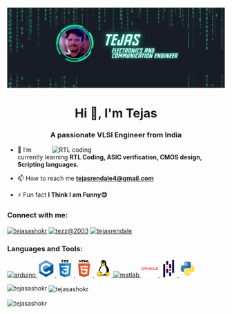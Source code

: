 ![logo](https://github.com/TejasAshokR/TejasAshokR/blob/main/myimgggg.png)
<h1 align="center">Hi 👋, I'm Tejas</h1>
<h3 align="center">A passionate VLSI Engineer from India</h3>
<img align="right" alt="RTL coding" width="400" src="https://www.bing.com/th/id/OGC.68ecb4f6e9ebf64d37454df3541857f6?pid=1.7&rurl=https%3a%2f%2f64.media.tumblr.com%2ff9cdd7f7e01de32b08525e12a3f8c4d7%2ftumblr_oc6m5xG3NW1txeruoo2_r1_500.gifv&ehk=ln9sLev%2bRVXTVmj6kRCq2Xh2J2dzOkk54QpBFu2KhO0%3d">

- 🌱 I’m currently learning **RTL Coding, ASIC verification, CMOS design, Scripting languages.**

- 📫 How to reach me **tejasrendale4@gmail.com**

- ⚡ Fun fact **I Think I am Funny😊**

<h3 align="left">Connect with me:</h3>
<p align="left">
<a href="https://linkedin.com/in/tejasashokr" target="blank"><img align="center" src="https://raw.githubusercontent.com/rahuldkjain/github-profile-readme-generator/master/src/images/icons/Social/linked-in-alt.svg" alt="tejasashokr" height="30" width="40" /></a>
<a href="https://instagram.com/tezz@2003" target="blank"><img align="center" src="https://raw.githubusercontent.com/rahuldkjain/github-profile-readme-generator/master/src/images/icons/Social/instagram.svg" alt="tezz@2003" height="30" width="40" /></a>
<a href="https://www.hackerrank.com/tejasrendale" target="blank"><img align="center" src="https://raw.githubusercontent.com/rahuldkjain/github-profile-readme-generator/master/src/images/icons/Social/hackerrank.svg" alt="tejasrendale" height="30" width="40" /></a>
</p>

<h3 align="left">Languages and Tools:</h3>
<p align="left"> <a href="https://www.arduino.cc/" target="_blank" rel="noreferrer"> <img src="https://cdn.worldvectorlogo.com/logos/arduino-1.svg" alt="arduino" width="40" height="40"/> </a> <a href="https://www.cprogramming.com/" target="_blank" rel="noreferrer"> <img src="https://raw.githubusercontent.com/devicons/devicon/master/icons/c/c-original.svg" alt="c" width="40" height="40"/> </a> <a href="https://www.w3schools.com/css/" target="_blank" rel="noreferrer"> <img src="https://raw.githubusercontent.com/devicons/devicon/master/icons/css3/css3-original-wordmark.svg" alt="css3" width="40" height="40"/> </a> <a href="https://www.w3.org/html/" target="_blank" rel="noreferrer"> <img src="https://raw.githubusercontent.com/devicons/devicon/master/icons/html5/html5-original-wordmark.svg" alt="html5" width="40" height="40"/> </a> <a href="https://www.linux.org/" target="_blank" rel="noreferrer"> <img src="https://raw.githubusercontent.com/devicons/devicon/master/icons/linux/linux-original.svg" alt="linux" width="40" height="40"/> </a> <a href="https://www.mathworks.com/" target="_blank" rel="noreferrer"> <img src="https://upload.wikimedia.org/wikipedia/commons/2/21/Matlab_Logo.png" alt="matlab" width="40" height="40"/> </a> <a href="https://www.oracle.com/" target="_blank" rel="noreferrer"> <img src="https://raw.githubusercontent.com/devicons/devicon/master/icons/oracle/oracle-original.svg" alt="oracle" width="40" height="40"/> </a> <a href="https://pandas.pydata.org/" target="_blank" rel="noreferrer"> <img src="https://raw.githubusercontent.com/devicons/devicon/2ae2a900d2f041da66e950e4d48052658d850630/icons/pandas/pandas-original.svg" alt="pandas" width="40" height="40"/> </a> <a href="https://www.python.org" target="_blank" rel="noreferrer"> <img src="https://raw.githubusercontent.com/devicons/devicon/master/icons/python/python-original.svg" alt="python" width="40" height="40"/> </a> </p>

<p><img align="left" src="https://github-readme-stats.vercel.app/api/top-langs?username=tejasashokr&show_icons=true&locale=en&layout=compact" alt="tejasashokr" /></p>

<p>&nbsp;<img align="center" src="https://github-readme-stats.vercel.app/api?username=tejasashokr&show_icons=true&locale=en" alt="tejasashokr" /></p>

<p><img align="center" src="https://github-readme-streak-stats.herokuapp.com/?user=tejasashokr&" alt="tejasashokr" /></p>
